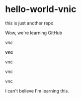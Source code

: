 # hello-world-vnic
this is just another repo

Wow, we're learning GitHub

*vnc*

**vnc**

vnc

vnc

vnc

I can't believe I'm learning this.
